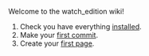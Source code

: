 Welcome to the watch_edition wiki!


1. Check you have everything [installed](https://github.com/twlevelup/watch_edition/wiki/Installation). 
2. Make your [first commit](https://github.com/twlevelup/watch_edition/wiki/Tutorial:-Your-first-commit). 
3. Create your [first page](https://github.com/twlevelup/watch_edition/wiki/Tutorial:-Creating-your-first-page). 
